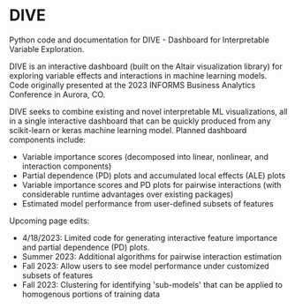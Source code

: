 # DIVE
Python code and documentation for DIVE - Dashboard for Interpretable Variable Exploration.

DIVE is an interactive dashboard (built on the Altair visualization library) for exploring variable effects and interactions in machine learning models. Code originally presented at the 2023 INFORMS Business Analytics Conference in Aurora, CO.

DIVE seeks to combine existing and novel interpretable ML visualizations, all in a single interactive dashboard that can be quickly produced from any scikit-learn or keras machine learning model. Planned dashboard components include:
 - Variable importance scores (decomposed into linear, nonlinear, and interaction components)
 - Partial dependence (PD) plots and accumulated local effects (ALE) plots
 - Variable importance scores and PD plots for pairwise interactions (with considerable runtime advantages over existing packages)
 - Estimated model performance from user-defined subsets of features

Upcoming page edits:
 - 4/18/2023: Limited code for generating interactive feature importance and partial dependence (PD) plots.
 - Summer 2023: Additional algorithms for pairwise interaction estimation
 - Fall 2023: Allow users to see model performance under customized subsets of features
 - Fall 2023: Clustering for identifying 'sub-models' that can be applied to homogenous portions of training data
